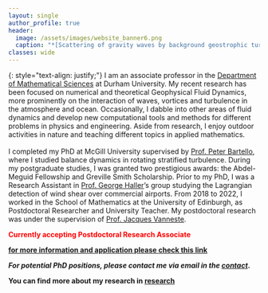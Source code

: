 ```yaml
---
layout: single
author_profile: true
header: 
  image: /assets/images/website_banner6.png
  caption: "*[Scattering of gravity waves by background geostrophic turbulence](https://www.cambridge.org/core/services/aop-cambridge-core/content/view/31E102FB36D4066476A6A5862B4BFCD8/S0022112019003008a.pdf/div-class-title-diffusion-of-inertia-gravity-waves-by-geostrophic-turbulence-div.pdf).*"
classes: wide
---
```

{: style="text-align: justify;"}
I am an associate professor in the [Department of Mathematical Sciences](https://www.durham.ac.uk/departments/academic/mathematical-sciences/) at Durham University. My recent research has been focused on numerical and theoretical Geophysical Fluid Dynamics, more prominently on the interaction of waves, vortices and turbulence in the atmosphere and ocean. Occasionally, I dabble into other areas of fluid dynamics and develop new computational tools and methods for different problems in physics and engineering. Aside from research, I enjoy outdoor activities in nature and teaching different topics in applied mathematics. <br><br>
I completed my PhD at McGill University supervised by [Prof. Peter Bartello](https://www.mcgill.ca/meteo/facultystaff/bartello), where I studied balance dynamics in rotating stratified turbulence. During my postgraduate studies, I was granted two prestigious awards: the Abdel-Meguid Fellowship and Greville Smith Scholarship. Prior to my PhD, I was a Research Assistant in [Prof. George Haller](http://georgehaller.com/)’s group studying the Lagrangian detection of wind shear over commercial airports. From 2018 to 2022, I worked in the School of Mathematics at the University of Edinburgh, as Postdoctoral Researcher and University Teacher. My postdoctoral research was under the supervision of [Prof. Jacques Vanneste](https://www.maths.ed.ac.uk/~vanneste/page1.html).

<span style="color:red"> <strong>Currently accepting Postdoctoral Research Associate <strong> 

[for more information and application please check this link](https://durham.taleo.net/careersection/du_ext/jobdetail.ftl?job=24001120&tz=GMT%2B01%3A00&tzname=Europe%2FLondon)

*For potential PhD positions, please contact me via email in the [contact](https://turbulencelover.github.io/Contact/)*.

You can find more about my research in [research](https://turbulencelover.github.io/Research/)



